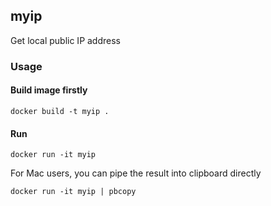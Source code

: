 ## myip

Get local public IP address

### Usage

#### Build image firstly

```shell
docker build -t myip .
```

#### Run

```shell
docker run -it myip
```

For Mac users, you can pipe the result into clipboard directly

```shell
docker run -it myip | pbcopy
```
